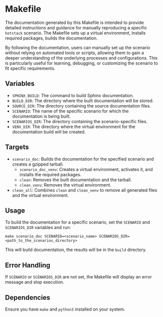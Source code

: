 <!--
// Assisted by watsonx Code Assistant 
// Code generated by WCA@IBM in this programming language is not approved for use in IBM product development.
-->
# Makefile

The documentation generated by this Makefile is intended to provide detailed instructions and guidance for manually reproducing a specific  `hotstack` scenario. The Makefile sets up a virtual environment, installs required packages, builds the documentation. 

By following the documentation, users can manually set up the scenario without relying on automated tools or scripts, allowing them to gain a deeper understanding of the underlying processes and configurations. This is particularly useful for learning, debugging, or customizing the scenario to fit specific requirements.

## Variables

- `SPHINX_BUILD`: The command to build Sphinx documentation.
- `BUILD_DIR`: The directory where the built documentation will be stored.
- `SOURCE_DIR`: The directory containing the source documentation files.
- `SCENARIO`: The name of the specific scenario for which the documentation is being built.
- `SCENARIOS_DIR`: The directory containing the scenario-specific files.
- `VENV_DIR`: The directory where the virtual environment for the documentation build will be created.

## Targets

- `scenario_doc`: Builds the documentation for the specified scenario and creates a gzipped tarball.
  - `scenario_doc_venv`: Creates a virtual environment, activates it, and installs the required packages.
  - `clean`: Removes the built documentation and the tarball.
  - `clean_venv`: Removes the virtual environment.
- `clean_all`: Combines `clean` and `clean_venv` to remove all generated files and the virtual environment.

## Usage

To build the documentation for a specific scenario, set the `SCENARIO` and `SCENARIOS_DIR` variables and run:

```shell
make scenario_doc SCENARIO=<scenario_name> SCENARIOS_DIR=<path_to_the_scenarios_directory>
```

This will build documentation, the results will be in the `build` directory.

## Error Handling

If `SCENARIO` or `SCENARIOS_DIR` are not set, the Makefile will display an error message and stop execution.

## Dependencies

Ensure you have `make` and `python3` installed on your system.
